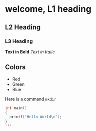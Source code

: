 # welcome, L1 heading
## L2 Heading
### L3 Heading

**Text in Bold**
*Text in Italic*
## Colors
* Red
* Green
* Blue

Here is a command `mkdir`
```c
int main()
{
  printf("Hello World\n");
}
'''
